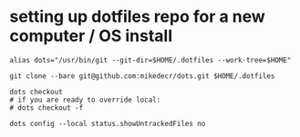 # setting up dotfiles repo for a new computer / OS install

```
alias dots="/usr/bin/git --git-dir=$HOME/.dotfiles --work-tree=$HOME"

git clone --bare git@github.com:mikedecr/dots.git $HOME/.dotfiles

dots checkout
# if you are ready to override local:
# dots checkout -f

dots config --local status.showUntrackedFiles no
```

